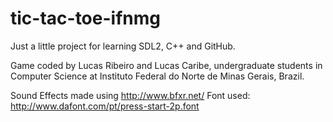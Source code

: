 tic-tac-toe-ifnmg
=================

Just a little project for learning SDL2, C++ and GitHub.

Game coded by Lucas Ribeiro and Lucas Caribe, undergraduate students in Computer Science at Instituto Federal do Norte de Minas Gerais, Brazil.

Sound Effects made using http://www.bfxr.net/
Font used: http://www.dafont.com/pt/press-start-2p.font
